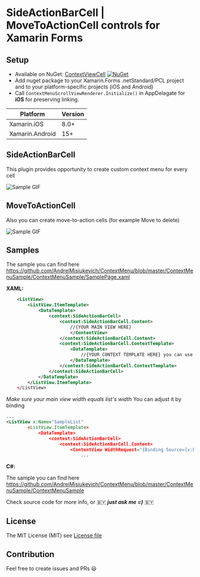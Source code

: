 # SideActionBarCell | MoveToActionCell controls for Xamarin Forms

## Setup
* Available on NuGet: [ContextViewCell](http://www.nuget.org/packages/ContextViewCell) [![NuGet](https://img.shields.io/nuget/v/ContextViewCell.svg?label=NuGet)](https://www.nuget.org/packages/ContextViewCell)
* Add nuget package to your Xamarin.Forms .netStandard/PCL project and to your platform-specific projects (iOS and Android)
* Call ```ContextMenuScrollViewRenderer.Initialize()``` in AppDelagate for **iOS** for preserving linking.

|Platform|Version|
| ------------------- | ------------------- |
|Xamarin.iOS|8.0+|
|Xamarin.Android|15+|

## SideActionBarCell
This plugin provides opportunity to create custom context menu for every cell

![Sample GIF](https://github.com/AndreiMisiukevich/ContextMenu/blob/master/files/RightMenu.gif?raw=true)

## MoveToActionCell
Also you can create move-to-action cells (for example Move to delete)

![Sample GIF](https://media.giphy.com/media/9rlYdGT8ViR3shCSKR/giphy.gif)

## Samples
The sample you can find here https://github.com/AndreiMisiukevich/ContextMenu/blob/master/ContextMenuSample/ContextMenuSample/SamplePage.xaml

**XAML:**
```xml
    <ListView>
        <ListView.ItemTemplate>
            <DataTemplate>
                <context:SideActionBarCell>
                    <context:SideActionBarCell.Content>
                        //{YOUR MAIN VIEW HERE}
                        </ContentView>
                    </context:SideActionBarCell.Content>
                    <context:SideActionBarCell.ContextTemplate>
                        <DataTemplate>
                            //{YOUR CONTEXT TEMPLATE HERE} you can use DataTemplateSelector too
                        </DataTemplate>
                    </context:SideActionBarCell.ContextTemplate>
                </context:SideActionBarCell>
            </DataTemplate>
        </ListView.ItemTemplate>
    </ListView>
```
*Make sure your main view width equals list's width*
You can adjust it by binding

```xml
...
<ListView x:Name="SampleList"
        <ListView.ItemTemplate>
            <DataTemplate>
                <context:SideActionBarCell>
                    <context:SideActionBarCell.Content>
                        <ContentView WidthRequest="{Binding Source={x:Reference SampleList}, Path=Width}">
                            ...
```

**C#:**

The sample you can find here https://github.com/AndreiMisiukevich/ContextMenu/blob/master/ContextMenuSample/ContextMenuSample

Check source code for more info, or 🇧🇾 ***just ask me =)*** 🇧🇾

## License
The MIT License (MIT) see [License file](LICENSE)

## Contribution
Feel free to create issues and PRs 😃

